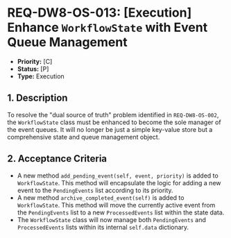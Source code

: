 # REQ-DW8-OS-013: [Execution] Enhance `WorkflowState` with Event Queue Management

- **Priority:** [C]
- **Status:** [P]
- **Type:** Execution

## 1. Description

To resolve the "dual source of truth" problem identified in `REQ-DW8-OS-002`, the `WorkflowState` class must be enhanced to become the sole manager of the event queues. It will no longer be just a simple key-value store but a comprehensive state and queue management object.

## 2. Acceptance Criteria

- A new method `add_pending_event(self, event, priority)` is added to `WorkflowState`. This method will encapsulate the logic for adding a new event to the `PendingEvents` list according to its priority.
- A new method `archive_completed_event(self)` is added to `WorkflowState`. This method will move the currently active event from the `PendingEvents` list to a new `ProcessedEvents` list within the state data.
- The `WorkflowState` class will now manage both `PendingEvents` and `ProcessedEvents` lists within its internal `self.data` dictionary.
